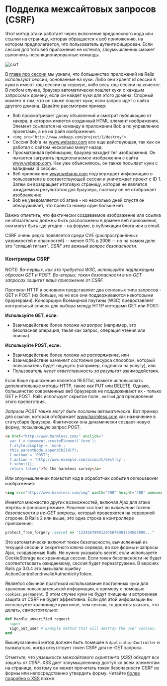 # Подделка межсайтовых запросов (CSRF)

Этот метод атаки работает через включение вредоносного кода или ссылки на страницу, которая обращается к веб приложению, на котором предполагается, что пользователь аутентифицирован. Если сессия для того веб приложения не истекла, злоумышленник сможет выполнить несанкционированные команды.

![csrf](/assets/guides/csrf.png)

В [главе про сессии](/ruby-on-rails-security-guide/sessions) мы узнали, что большинство приложений на Rails используют сессии, основанные на куки. Либо они хранят id сессии в куки и имеют хэш сессии на сервере, либо весь хэш сессии на клиенте. В любом случае, браузер автоматически пошлет куки с каждым запросом к домену, если он найдет куки для этого домена. Спорный момент в том, что он также пошлет куки, если запрос идет с сайта другого домена. Давайте рассмотрим пример:

* Bob просматривает доску объявлений и смотрит публикацию от хакера, в котором имеется созданный HTML элемент изображения. Элемент ссылается на команду в приложении Bob'а по управлению проектами, а не на файл изображения.
* `<img src="http://www.webapp.com/project/1/destroy">`
* Сессия Bob'а на www.webapp.com все еще действующая, так как он работал с сайтом несколько минут назад.
* Просматривая публикацию, браузер находит тег изображения. Он пытается загрузить предполагаемое изображения с сайта www.webapp.com. Как уже объяснялось, он также посылает куки с валидным id сессии.
* Веб приложение www.webapp.com подтверждает информацию о пользователе в соответствующей сессии и уничтожает проект с ID 1. Затем он возвращает итоговую страницу, которая не является ожидаемым результатом для браузера, поэтому он не отображает изображение.
* Bob не уведомляется об атаке - но несколько дней спустя он обнаруживает, что проекта номер один больше нет.

Важно отметить, что фактически создаваемое изображение или ссылка не обязательно должны быть расположены в домене веб приложения, они могут быть где угодно – на форуме, в публикации блога или в email.

CSRF очень редко появляется среди CVE (распространённых уязвимостей и опасностей) -- менее 0.1% в 2006 -- но на самом деле это "спящий гигант". _CSRF это важный вопрос безопасности_.

### Контрмеры CSRF

NOTE: _Во-первых, как это требуется W3C, используйте надлежащим образом GET и POST. Во-вторых, токен безопасности в не-GET запросах защитит ваше приложение от CSRF._

Протокол HTTP в основном представляет два основных типа запросов - GET и POST (их больше, но не все они поддерживаются некоторыми браузерами). Консорциум Всемирной паутины (W3C) предоставляет контрольный список для выбора между HTTP методами GET или POST:

**Используйте GET, если:**

* Взаимодействие более _похоже на вопрос_ (например, это безопасная операция, такая как запрос, операция чтения или поиска).

**Используйте POST, если:**

* Взаимодействие более _похоже на распоряжение_, или
* Взаимодействие _изменяет состояние_ ресурса способом, который пользователь будет ощущать (например, подписка на услугу), или
* Пользователь _несет ответственность за результат_ взаимодействия.

Если Ваше приложение является RESTful, можете использовать дополнительные методы HTTP, такие как PUT или DELETE. Однако, большинство современных веб браузеров не поддерживают их - только GET и POST. Rails использует скрытое поле `_method` для преодоления этого препятствия.

_Запросы POST также могут быть посланы автоматически_. Вот пример для ссылки, которая отображает www.harmless.com как назначение в статусбаре браузера. Фактически она динамически создает новую форму, посылающую запрос POST.

```html
<a href="http://www.harmless.com/" onclick="
  var f = document.createElement('form');
  f.style.display = 'none';
  this.parentNode.appendChild(f);
  f.method = 'POST';
  f.action = 'http://www.example.com/account/destroy';
  f.submit();
  return false;">To the harmless survey</a>
```

Или злоумышленник поместит код в обработчик события onmouseover изображения:

```html
<img src="http://www.harmless.com/img" width="400" height="400" onmouseover="..." />
```

Имеется множество других возможностей, включая Ajax для атаки жертвы в фоновом режиме. _Решение состоит во включении токена безопасности в не-GET запросы,_ который проверяется на серверной стороне. В Rails 2 или выше, это одна строка в контроллере приложения:

```ruby
protect_from_forgery :secret => "123456789012345678901234567890..."
```

Это автоматически включит токен безопасности, вычисленный из текущей сессии и секретного ключа сервера, во все формы и запросы Ajax, создаваемые Rails. Не нужно указывать secret, если используете CookieStorage как хранилище сессии. Если токен безопасности не будет соответствовать ожидаемому, сессия будет перезагружена. В версиях Rails до 3.0.4 это вызывало ошибку ActionController::InvalidAuthenticityToken.

Является обычной практикой использование постоянных куки для хранения пользовательской информации, к примеру с помощью `cookies.permanent`. В этом случае куки не будут очищены и встроенная защита от CSRF не будет эффективна. Если для этой информации вы используете хранилище куки иное, чем сессия, то должны указать, что делать, самостоятельно:

```ruby
def handle_unverified_request
  super
  sign_out_user # Example method that will destroy the user cookies.
end
```

Вышеуказанный метод должен быть помещен в `ApplicationController` и вызываться, когда отсутствует токен CSRF для не-GET запроса.

Отметьте, что _уязвимости межсайтового скриптинга (XSS) обходят все защиты от CSRF_. XSS дает злоумышленнику доступ ко всем элементам на странице, поэтому он может прочитать токен безопасности CSRF из формы или непосредственно утвердить форму. Читайте [более подробно о XSS](/ruby-on-rails-security-guide/injection#cross-site-scripting-xss) позже.
